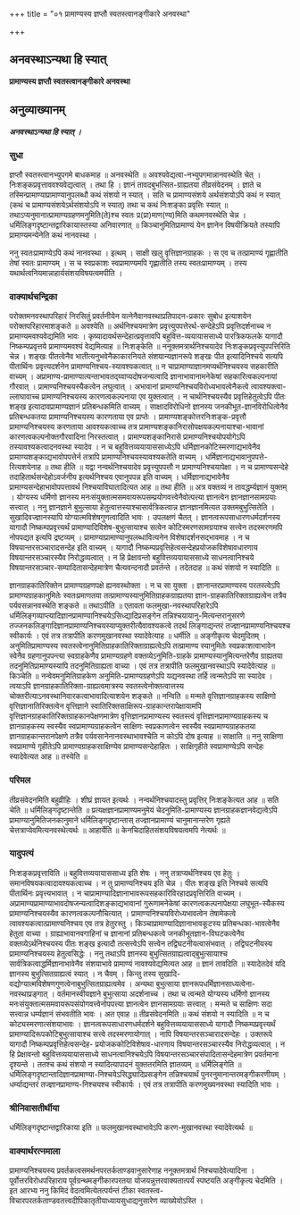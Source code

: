 +++
title = "०१ प्रामाण्यस्य ज्ञप्तौ स्वतस्त्वानङ्गीकारे अनवस्था"

+++


## अनवस्थाऽन्यथा हि स्यात्

**प्रामाण्यस्य ज्ञप्तौ स्वतस्त्वानङ्गीकारे अनवस्था**

## **अनुव्याख्यानम्**

***अनवस्थाऽन्यथा हि स्यात् ।***

### **सुधा**

ज्ञप्तौ स्वतस्त्वानभ्युपगमे बाधकमाह ॥ अनवस्थेति ॥ अवश्यवेद्यत्वा-नभ्युपगमान्नानवस्थेति चेत् । निःशङ्कप्रवृत्ताववश्यवेद्यत्वात् । तथा हि । ज्ञानं तावदबुभत्सित-ग्राह्यतया तीव्रसंवेदनम् । ज्ञाते च तस्मिन्प्रामाण्याप्रामाण्यानुपलब्धौ कथं संशयो न स्यात् । सति च प्रामाण्यसंशये अर्थसंशयोऽपि कथं न स्यात् (कथं च प्रामाण्यसंशयेऽर्थसंशयोऽपि न स्यात्) तथा च कथं निःशङ्का प्रवृत्तिः स्यात् ॥ तथाऽप्यनुमानात्प्रामाण्यग्रहणमनुमिति(ते)श्च स्वतः प्र(प्रा)माण(ण्य)मिति कथमनवस्थेति चेन्न । धर्मिलिङ्गदृष्टान्तद्वारिकायास्तस्या अनिवारणात् ॥ किञ्चानुमितिप्रामाण्यं येन ज्ञानेन विषयीक्रियते तस्यापि प्रामाण्यमन्येनेति कथं नानवस्था ।

ननु स्वतःप्रामाण्येऽपि कथं नानवस्था । इत्थम् । साक्षी खलु वृत्तिज्ञानग्राहकः । स एव च तत्प्रामाण्यं गृह्णातीति तेषां स्वतः प्रामाण्यम् । स च स्वप्रकाशः स्वप्रामाण्यमपि गृह्णातीति तस्य स्वतःप्रामाण्यम् । तस्य यथार्थत्वनियमान्नाहार्यसंशयविषयत्वमपीति ।

### **वाक्यार्थचन्द्रिका**

परोक्तमनवस्थापरिहारं निरसितुं प्रवर्तनीयेन यत्नेनैवानवस्थाप्रतिपादन-प्रकारः सुबोध इत्याशयेन परोक्तपरिहारमाशङ्कते ॥ अवश्येति ॥ अर्थनिश्चयमात्रेण प्रवृत्त्युपपत्तेरर्थ-सन्देहेऽपि प्रवृत्तिदर्शनाच्च न प्रामाण्यमवश्यवेद्यमिति भावः । कृष्यादावर्थसन्देहात्प्रवृत्तावपि बहुवित्त-व्ययायाससाध्ये पारत्रिकफलके यागादौ निष्कम्पप्रवृत्तये प्रामाण्यमवश्यं वेद्यमित्याह ॥ निःशङ्केति ॥ ननूक्तमत्रार्थनिश्चयादेव निःशङ्कप्रवृत्त्युपपत्तिरिति चेन्न । शङ्खः पीतत्वेनैव भातीत्यनुभवेनैकाकारनियते संशयान्यज्ञानरूपे शङ्खः पीत इत्यादिनिश्चये सत्यपि पीतार्थिनः प्रवृत्त्यदर्शनेन प्रामाण्यनिश्चय-स्यावश्यकत्वात् ॥ न चाप्रामाण्याज्ञानमप्यर्थनिश्चयस्य सहकारीति वाच्यम् । अप्रामाण्य-प्रामाण्यात्यन्ताभावतद्य्वाप्यदोषजन्यत्वादि ज्ञानाभावानामनेकेषां सहकारित्वकल्पनायां गौरवात् । प्रामाण्यनिश्चयस्यैकत्वेन लघुत्वात् । अभावानां प्रामाण्यनिश्चयविरोध्यभावत्वेनैकत्वे त्वावश्यक्त्वा-ल्लाघावाच्च प्रामाण्यनिश्चयस्य कारणत्वकल्पनाया एव युक्तत्वात् । न चार्थनिश्चयस्यैव प्रवृत्तिहेतुत्वेऽपि पीतः शङ्ख इत्यादावप्रामाण्यज्ञानं प्रतिबन्धकमिति वाच्यम् । साक्षादविरोधिनो ज्ञानस्य जनकीभूत-ज्ञानविरोधित्वेनैव प्रतिबन्धकतया प्रामाण्यनिश्चयस्य कारणताया एव प्राप्तेः । प्रामाण्यशङ्कोत्तरनिःशङ्क-प्रवृत्तौ प्रामाण्यनिश्चयस्य करणताया आवश्यकत्वाच्च तत्र प्रामाण्यशङ्कानिरासोपक्षयकल्पनायाश्चा-भावानां कारणत्वकल्पनोक्तगौरवादिना निरस्तत्वात् । प्रामाण्यशङ्कानिरासे प्रामाण्यनिश्चयोपयोगेऽपि तस्यावश्यकत्वादनवस्था स्यादेव । न च बहुवित्तव्ययायाससाध्येऽपि धर्मिज्ञानकोटिस्मरणाद्यभावेनैव प्रामाण्यशङ्काद्यभावोपपत्तेर्न तत्रापि प्रामाण्यनिश्चयस्यावश्यकतेति वाच्यम् । धर्मिज्ञानाद्यभावानुपपत्ते-रित्यशयेनाह ॥ तथा हीति ॥ यद्वा नन्वर्थनिश्चयादेव प्रवृत्त्युपपत्तौ न प्रामाण्यनिश्चयापेक्षा । न च प्रामाण्यसन्देहे तदाहितार्थसन्देहोऽवर्जनीय इत्यर्थनिश्चय एवानुपपन्न इति वाच्यम् । धर्मिज्ञानाद्यभावेनैव प्रामाण्यसन्देहाभावोपपत्तावर्थ निश्चयाविघातादित्यत आह ॥ तथा हीति ॥ अत्र वक्तव्यं न तावद्धर्म्यज्ञानं युक्तम् । योग्यस्य धर्मिणो ज्ञानस्य मनःसंयुक्तात्मसमवायरूपसम्प्रयोगवत्त्वेनैवोत्पत्त्या ज्ञानत्वेन ज्ञानज्ञानसामग्रयाः सत्त्वात् । ननु ज्ञानज्ञाने बुभुत्साया हेतुत्वात्तस्याश्चासार्वत्रिकत्वान्न ज्ञानज्ञानमित्यत उक्तमबुभुत्सितेति । सुखादिवज्ज्ञानस्यापि योग्यात्मविशेषगुणत्वादिति भावः । उपलक्षणं चैतत् । ज्ञानत्वरूपसाधारणधर्मदर्शनस्य यागादौ निष्कम्पप्रवृत्त्यर्थं प्रामाण्यादिविशेष-बुभुत्सायाश्च सत्वेन कोटिस्मरणसामग्रयाश्च सत्त्वेन तदस्मरणमपि नोपपद्यत इत्यपि द्रष्टव्यम् । प्रामाण्याप्रामाण्यानुपलब्धावित्यनेन विशेषादर्शनसद्भावमाह । न च विषयान्तरसञ्चारादसन्देह इति वाच्यम् । यागादौ निष्कम्पप्रवृत्तिहेत्वसन्देहप्रयोजकविशेषावधारणाय विषयान्तरसञ्चारस्यैव निरोद्धव्यत्वात् । न हि प्रेक्षावन्तो बहुवित्तव्ययायाससाध्ये साधनत्वानिश्चये विषयान्तरसञ्चार-सम्पादितासन्देहमात्रेण चैत्यवन्दनादौ प्रवर्तन्ते । तदेतदाह ॥ कथं संशयो न स्यादिति ॥

ज्ञानग्राहकातिरिक्तेन प्रामाण्यग्रहणपक्षे ह्यनवस्थोक्ता । न च सा युक्ता । ज्ञानान्तरप्रामाण्यस्य परतस्त्वेऽपि प्रामाण्यग्राहकानुमितेः स्वतःप्रमाणतया तत्प्रामाण्यस्यानुमितिग्राहकग्राह्यतया ज्ञान-ग्राहकातिरिक्ताग्राह्यत्वेन तत्रैव पर्यवसन्नानवस्थेति शङ्कते ॥ तथाऽपीति ॥ एतावता फलमुखा-नवस्थापरिहारेऽपि धर्मिलिङ्गव्याप्त्यादिज्ञानप्रामाण्यानिश्चयेऽसिध्द्यादिप्रसङ्गेन तन्निश्चयायानु-मित्यन्तरानुसरणे तज्जनकलिङ्गादिज्ञानप्रामाण्यनिश्चयस्याप्युक्तरीत्यैवावश्यकत्वे तदर्थं लिङ्गाद्यन्तरं तज्ज्ञानप्रामाण्यनिश्चयश्च स्वीकार्यः । एवं तत्र तत्रापीति करणमुखानवस्था स्यादेवेत्याह ॥ धर्मीति ॥ अङ्गीकृत्य चेदमुदितम् । अनुमितिप्रामाण्यस्य स्वतस्त्वेनानुमितिग्राहकातिरिक्ताग्राह्यत्वेऽपि तत्प्रामाण्य स्यानुमितेः स्वप्रकाशत्वाभावेन स्वेनैव ग्रहणानुपपन्त्या स्वग्राहकेणैव प्रामाण्यग्रहणे वक्तव्येऽनुमिति-ग्राहके प्रामाण्यस्यानुमित्यन्तरेणैव ग्राह्यतया तदनुमितिप्रामाण्यस्यापि तदनुमितिग्राह्यता वाच्या । एवं तत्र तत्रापीति फलमुखानवस्थाऽपि स्यादेवेत्याह ॥ किञ्चेति ॥ नन्वेवमनुमितिग्राहकेण अनुमिति-प्रामाण्यग्रहणेऽपि यद्यनवस्था तर्हि त्वन्मतेऽपि सा स्यादेव । त्वयाऽपि ज्ञानग्राहकातिरिक्ता-ग्राह्यत्वमात्रस्य स्वतस्त्वेनोक्तत्वात्तस्य चोक्तरीत्याऽनवस्थानिवारकत्वाभावादित्याशयेन शङ्कते ॥ नन्विति ॥ मन्मते वृत्तिज्ञानग्राहकस्य साक्षिणो वृत्तिज्ञानातिरिक्तत्वेन वृत्तिज्ञाने स्वातिरिक्तसाक्षिरूप-ग्राहकान्तरापेक्षायामपि वृत्तिज्ञानग्राहकातिरिक्तग्राहकानपेक्षणमात्रेण वृत्तिज्ञानप्रामाण्यस्य स्वतस्त्वं वृत्तिज्ञानप्रामाण्यग्राहकस्य च ज्ञानग्राहकस्य स्वस्यैव स्वप्रामाण्यग्राहकत्वेन साक्षिणः स्वप्रकाणत्वेन स्वस्यैव स्वप्रामाण्यग्राहकतया ज्ञानग्राहकान्तरानपेक्षणे तत्रैव पर्यवसानेनानवस्थाभावश्चेति न कोऽपि दोष इत्याह ॥ साक्षाति ॥ ननु साक्षिणा स्वप्रामाण्ये गृहीतेऽपि प्रामाण्यग्राहकसाक्षिण्येव प्रामाण्यसन्देहाहितः । साक्षिगृहीते स्वप्रामाण्येऽपि सन्देहः स्यादेवेत्यत आह ॥ तस्येति ॥

### **परिमल**

तीव्रसंवेदनमिति बहुव्रीहिः । शीघ्रं ज्ञायत इत्यर्थः । नन्वर्थनिश्चयादस्तु प्रवृत्तिर् निःशङ्केत्यत आह ॥ सति चेति ॥ धर्मिलिङ्गदृष्टान्तेति ॥ प्रत्यक्षज्ञानप्रामाण्यमनुमेयं चेदनुमिति-प्रामाण्यस्य ज्ञानग्राहकज्ञानवेद्यत्वेऽपि प्रामाण्यानुमितिजनकानुमाने धर्मिलिङ्गदृष्टान्तास् तज्ज्ञानप्रामाण्यं चानुमानान्तरेण गृह्यते चेत्तत्राप्येवमित्यनवस्थेत्यर्थः ॥ आहार्येति ॥ केनचिदाहितसंशयविषयत्वमपि नेत्यर्थः ॥

### **यादुपत्यं**

निःशङ्कप्रवृत्ताविति ॥ बहुवित्तव्ययायाससाध्य इति शेषः । ननु तत्राप्यर्थनिश्चय एव हेतुः । समानविषयकत्वादावश्यकत्वाच्च । न तु प्रामाण्यनिश्चय इति चेन्न । पीतः शङ्ख इति निश्चये सत्यपि पीतार्थिनः प्रवृत्त्यभावात् । न चाप्रामाण्यादिज्ञानाभावरूपसहकारिविरहादप्रवृत्तिरिति वाच्यम् । अप्रामाण्यप्रामाण्याभावदोषजन्यत्वादिशङ्काद्यभावानां गुरूणामनेकेषां कारणत्वकल्पनापेक्षया लघुभूत-स्यैकस्य प्रामाण्यनिश्चयस्यैव कारणत्वकल्पनौचित्यात् । प्रामाण्यनिश्चयविरोध्यभावत्वेन तेषामेकत्वे त्वावश्यकत्वात्प्रामाण्यनिश्चय एव तत्र हेतुरस्तु । किञ्चाप्रामाण्यादिज्ञानाभावकूटस्य प्रतिबन्धका-भावत्वेनैव हेतुता वाच्या । ग्राह्याभावानवगाहिनां च ज्ञानानां प्रतिबन्धकत्वे जनकीभूतज्ञान-विघटकत्वेनैव वक्तव्येऽर्थनिश्चयस्य पीतः शङ्ख इत्यादौ तत्सत्त्वेऽपि सत्त्वेन तद्विघटनीयत्वासंभवात् । तद्विघटनीयस्य प्रामाण्यनिश्चयस्य हेतुत्वसिद्धेः । ननु तथाऽपि ज्ञानस्य बुभुत्सितग्राह्यत्वाद्बुभुत्सायाश्च सार्वत्रिकत्वाद्धर्मिज्ञानाभावेनैव संशयाभावे प्रामाण्यं नावश्यवेद्यमित्यत आह ॥ ज्ञानं तावदिति ॥ स्यादेतदेवं यदि ज्ञानस्य बुभुत्सितग्राह्यत्वं स्यात् । न चैवम् । किन्तु तस्य सुखादि-वद्योग्यात्मविशेषणगुणत्वेनाबुभुत्सितग्राह्यत्वमेव । अन्यथा बुभुत्साया ज्ञानरूपधर्मिज्ञानसाध्यत्वेना-नवस्थाप्रङ्गात् । वर्तमानस्वीयज्ञाने बुभुत्साया अदर्शनाच्च । तथा च त्वन्मते योग्यस्य धर्मिणो ज्ञानस्य मनःसंयुक्तात्मसमवायरूपसंयोगवत्त्वेनोपपत्त्या ज्ञानत्वेन ज्ञानसामग्रयाः सत्त्वात् । मन्मते च साक्षिणः सदा सत्त्वान्न धर्म्यज्ञानं संभवतीति भावः । अत एवाह ॥ तीव्रसंवेदनमिति ॥ कथं संशयो न स्यादिति ॥ न च कोट्यस्मरणात्संशयाभावः । ज्ञानत्वरूपसाधारणधर्मदर्शने बहुवित्तव्ययायाससाध्ये यागादौ निष्कम्पप्रवृत्त्यर्थं प्रामाण्यादिरूपकोटिबुभुत्सायाश्च सत्त्वे तदस्मरणायोगात् । नापि विषयान्तरसञ्चारादसन्देहः । उक्तरूपे यागादौ निष्कम्पप्रवृत्तिहेत्वसन्देह- प्रयोजककोटिविशेषाव-धारणाय विषयान्तरसञ्चारस्यैव निरोद्धव्यत्वात् । न हि प्रेक्षावन्तो बहुवित्तव्ययायाससाध्ये साधनत्वानिश्चयेऽपि विषयान्तरसञ्चारसंपादितासन्देहमात्रेण प्रवर्तमाना दृश्यन्ते । ततश्च कथं संशयो न स्यादित्यापादनं युक्ततरमिति ज्ञातव्यम् ॥ धर्मिलिङ्गेति ॥ धर्मिलिङ्गदृष्टान्तादिज्ञानप्रामाण्या-निश्चयेऽसिद्ध्यादिप्रसङ्गेन तन्निश्चयार्थं पुनरनुमानान्तरमङ्गीकरणीयम् । धर्म्याद्यन्तरं तज्ज्ञानप्रामाण्य-निश्चयश्च स्वीकार्यः । एवं तत्र तत्रापीति करणमुख्यनवस्था स्यादिति भावः ।

### **श्रीनिवासतीर्थीया**

धर्मिलिङ्गदृष्टान्तद्वारिकाया इति ॥ फलमुखानवस्थाभावेऽपि करण-मुखानवस्था स्यादेवेत्यर्थः ॥

### **वाक्यार्थरत्नमाला**

प्रामाण्यनिश्चयस्य प्रवर्तकत्वसमर्थनपरतर्कताण्डवानुसारेणाह ननूक्तमत्रार्थ निश्चयादेवेत्यादिना । पूर्वोत्तरविरोधपरिहाराय पूर्वग्रन्थमङ्गीकारपरतया योजयन्नुत्तरवाक्यतात्पर्यं स्पष्टयति अङ्गीकृत्य चेदमिति । इत आरभ्य ननु किमिदं वेदत्वमित्येतत्पर्यन्तं टीका स्वतस्त्व-विचारपरतर्कताण्डवतत्त्वदीपिकातृतीयाध्यायसुधाद्यनुसारेण
व्याख्येयोऽस्ति ।

